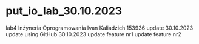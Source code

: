 # put_io_lab_30.10.2023
lab4 Inżyneria Oprogramowania
Ivan Kaliadzich 153936
update 30.10.2023
update using GitHub 30.10.2023
update feature nr1
update feature nr2
